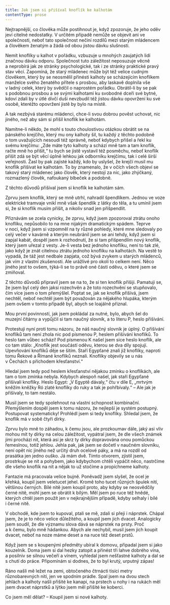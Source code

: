 ```yaml
---
title: Jak jsem si přišíval knoflík ke kalhotám
contentType: prose
---
```


  

Nejtrapnější, co člověka může postihnout je, když zpozoruje, že jeho oděv jeví citelné nedostatky. V určitém případě nemůže se objevit ani ve společnosti, neboť tato společnost nečiní rozdílů mezi starým mládencem a člověkem ženatým a žádá od obou jistou dávku slušnosti.

Nemít knoflíky u kalhot v pořádku, vzbuzuje u mnohých zaujatých lidí značnou dávku odporu. Společnost tuto záležitost neposuzuje věcně a neprobírá jak ze stránky psychologické, tak i ze stránky praktické pravý stav věcí. Zapomíná, že starý mládenec může být též velice cudným člověkem, který by se neosmělil přinésti kalhoty se scházejícím knoflíkem manželce svého ženatého přítele s prosbou, aby laskavě doplnila vše v ladný celek, který by svědčil o naprostém pořádku. Obrátil-li by se pak s podobnou prosbou a se svými kalhotami ku svobodné dceři své bytné, kdoví zdali by v útlé dívčí duši nevzbudil též jistou dávku opovržení ku své osobě, kteréžto opovržení jistě by bylo na místě.

A tak nezbývá starému mládenci, chce-li svou dobrou pověst uchovat, nic jiného, než aby sám si přišil knoflík ke kalhotám.

Namítne-li někdo, že mohl s touto choulostivou otázkou obrátit se na pánského krejčího, který mu ony kalhoty šil, tu každý z těchto podobně o tom uvažujících nesoudí též správně, neboť kdybych přišel a řekl ku svému krejčímu: „Zde máte tyto kalhoty a schází mně tam a tam knoflík, račte mně ho přišít,“ tu bych se jistě vystavil též posměchu, neboť knoflík přišít zdá se být věcí úplně lehkou jak odborníku krejčímu, tak i celé širší veřejnosti. Žasl by pak zajisté každý, kdo by uslyšel, že krejčí musil mu knoflík přišívat ke kalhotám. To by znamenalo, že v očích všech objeví se takový starý mládenec jako člověk, který nestojí za nic, jako zhýčkaný, rozmazlený člověk, nafoukaný blbeček a podobně.

Z těchto důvodů přišíval jsem si knoflík ke kalhotám sám.

Zprvu jsem knoflík, který se mně utrhl, nahradil špendlíkem. Jednou ve voze elektrické tramvaje vnikl mně však špendlík z látky do těla, a tu umínil jsem si, že si knoflík musím přišít, a nikoliv snad jen přišpendlit.

Přiznávám se zcela cynicky, že zprvu, když jsem zpozoroval ztrátu onoho knoflíku, nepůsobilo to na mne nijakým dramatickým spádem. Teprve v noci, když jsem si vzpomněl na ty různé pohledy, které mne sledovaly po celý večer v kavárně a kterým neubránil jsem se ani tehdy, když jsem si zapjal kabát, dospěl jsem k rozhodnutí, že si tam přišpendlím nový knoflík, který jsem uřezal z vesty. Je-li vesta bez jednoho knoflíku, není to tak zlé, jako když je znát citelnou ztrátu jednoho knoflíku na kalhotách. Na vestě to vypadá, že táž jest nedbale zapjata, což bývá zvykem u starých mládenců, jak vím z vlastní zkušenosti. Ale urážlivé pro okolí to celkem není. Něco jiného jest to ovšem, týká-li se to právě oné části oděvu, o které jsem se zmiňoval.

Z těchto důvodů připravil jsem se na to, že si ten knoflík přišiji. Pamatuji se, že jsem byl celý den jaksi rozechvěn a že toto rozechvění se stupňovalo, čím více jsem o tom přemýšlel. Poptat se, jak se knoflík přišívá, jsem nechtěl, neboť nechtěl jsem být považován za nějakého hlupáka, kterým jsem ovšem v tomto případě byl, abych se loajálně přiznal.

Mou první povinností, jak jsem pokládal za nutné, bylo, abych šel do muzejní čítárny a vypůjčil si tam naučný slovník, a to literu P, heslo přišívání.

Protestuji nyní proti tomu názoru, že náš naučný slovník je úplný. O přišívání knoflíků tam není zhola nic pod písmenou P, heslem přišívání knoflíků. To heslo tam vůbec schází! Pod písmenou K našel jsem sice heslo knoflík, ale co tam stálo: „Knoflík jest součástí oděvu, kterou se dva díly spojují. Upevňování knoflíků děje se šitím. Staří Egypťané znali již knoflíky, naproti tomu Řekové a Římané knoflíků neznali. Knoflíky objevily se u nás v Čechách s příchodem křesťanství.“

Hledal jsem tedy pod heslem křesťanství nějakou zmínku o knof­líkách, ale tam o tom zmínka nebyla. Kdybych alespoň našel, jak staří Egypťané přišívali knoflíky. Heslo Egypt: „V Egyptě dávaly,“ čtu v díle E, „mrtvým kněžím kněžky Ró zlaté knoflíky do ruky a tak je pohřbívaly.“ – Ale jak je přišívaly, to tam nestálo.

Musil jsem se tedy spolehnout na vlastní schopnost kombinační. Přemýšlením dospěl jsem k tomu názoru, že nejlepší je systém postupný. Postupovat systematicky! Prohlédl jsem si tedy knoflíky. Shledal jsem, že knoflík má v sobě čtyři dírky.

Zprvu bylo mně to záhadou, k čemu jsou, ale prozkoumav dále, jaký asi vliv mohou mít ty dírky na celou záležitost, vypátral jsem, že dle všech známek jimi prochází nit, která asi je skrz ty dírky dopravována onou pomůckou řemeslnou, totiž jehlou. Jehla pak, jak jsem se dočetl v naučném slovníku, není opět nic jiného než určitý druh ocelové páky, a má na rozdíl od prasátka jen jedno ouško. Já mám dvě. Tímto otvorem, zjistil jsem, prostrkuje se nit a pohybem, jako kdybychom chtěli vypáčit něco, nastrčíme dle všeho knoflík na nit a nějak to už stočíme a propíchneme kalhoty.

Fantazie má pracovala velice bujně. Poněvadž jsem slyšel, že ocel je křehká, koupil jsem veletucet jehel. Kromě toho tucet různých špulek nití, většinou černých. Bílé nitě jsem koupil proto, aby kdyby se neosvědčily černé nitě, mohl jsem se obrátit k bílým. Měl jsem po ruce též hnědé, kterých chtěl jsem použít jen v nejkrajnějším případě, kdyby selhaly i bílé i černé nitě.

V obchodě, kde jsem to kupoval, ptali se mě, zdali si přeji i náprstek. Chápal jsem, že je to něco velice důležitého, a koupil jsem jich dvacet. Analogicky jsem soudil, že dle významu slova dává se náprstek na prsty. Proč a k čemu, bylo mně hádankou. Abych ale nechybil, musil jsem jich koupit dvacet, neboť na noze máme deset a na ruce též deset prstů.

Když jsem se s koupenými předměty ubíral k domovu, připadal jsem si jako kouzelník. Doma jsem si dal hezky zatopit a přinést tři lahve dobrého vína, a posilniv se silnou večeří a vínem, vyhledal jsem nešťastné kalhoty a dal se s chutí do práce. Připomínám si dodnes, že to byl krutý, urputný zápas!

Ráno našli mě ležet na zemi, obtočeného čtrnácti tisíci metry různobarevných nití, jen ve spodním prádle. Spal jsem na dvou stech jehlách a kalhoty našli přišité ke kanapi, na prstech u nohy i na rukách měl jsem dvacet náprstků a lýtko jsem měl přišité ke koberci.

Co jsem měl dělat? – Koupil jsem si nové kalhoty.
